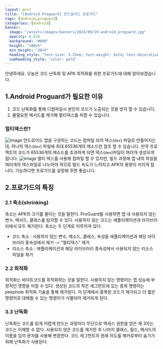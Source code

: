 ```yaml
---
layout: post
title: "[Android Proguard] 안드로이드 프로가드"
tags: [android,proguard]
categories: [android]
banner:
  image: "/assets/images/banners/2024/09/19-android_proguard.jpg"
  opacity: 0.618
  background: "#000"
  height: "100vh"
  min_height: "38vh"
  heading_style: "font-size: 3.25em; font-weight: bold; text-decoration: underline"
  subheading_style: "color: gold"
---
```



안녕하세요.
오늘은 코드 난독화 및 APK 최적화를 위한 프로가드에 대해 알아보겠습니다.

## 1.Android Proguard가 필요한 이유
1. 코드 난독화를 통해 디컴파일시 본인의 코드가 노출되는 것을 방지 할 수 있습니다.
2. 불필요한 메서드를 제거해 멀티덱스를 피할 수 있습니다.


### 멀티덱스란?
![image](https://github.com/user-attachments/assets/aa812441-36a5-44b1-a668-0d652171ec16)
안드로이드 앱을 구성하는 코드는 컴파일 되어 덱스(`dex`) 파일로 만들어지는데, 하나의 덱스(`dex`) 파일에 최대 65536개의 메소드만 참조 할 수 있습니다.
만약 프로젝트의 코드가 65536개의 메소드를 초과하게 되면 덱스(`dex`)파일이 여러개 생성되게 됩니다.
![image](https://github.com/user-attachments/assets/da010fb7-b663-4f3d-90d2-a27bb5dd20b8)
멀티 덱스를 사용해 컴파일 할 수 있지만, 빌드 과정에 앱 내의 파일을 여러개의 덱스파일로 나누어야 하므로 빌드 속도가 느려지고 APK의 용량이 커지게 됩니다.
가능하다면 프로가드를 설정해 주면 좋습니다.

## 2.프로가드의 특징
### 2.1 축소(shrinking)
축소는 APK의 크기를 줄이는 것을 말한다. ProGuard를 사용하면 앱 내 사용되지 않는 변수, 메서드, 클래스를 탐지할 수 있다. 
사용하지 않는 코드는 애플리케이션과 라이브러리에서 모두 제거된다. 축소는 두 단계로 이루어져 있다.
- 코드 축소 : 사용하지 않는 변수, 메소드, 클래스, 속성을 애플리케이션과 해당 라이브러리 종속성에서 제거 -> "멀티덱스" 제거
-  리소스 축소 : 애플리케이션과 해당 라이브러리 종속성에서 사용되지 않는 리소스 파일을 제거

### 2.2 최적화
최적화는 바이트코드를 최적화하는 것을 말한다. 사용하지 않는 명령어는 앱 성능에 부정적인 영향을 미칠 수 있다. 
생성된 코드의 작은 세그먼트에 있는 중복 명령어는 peephole 최적화 기술을 통해 제거된다. 
이 단계에서 중복된 코드가 제거되고 더 짧은 명령어로 대체될 수 있는 명령어가 식별되어 제거되게 된다.

### 3.3 난독화

난독화는 코드를 읽게 어렵게 만드는 과정이다 무단으로 액세스 권한을 얻은 제 3자는 코드는 이해할 수 없다. 사용되지 않은 코드를 제거한 후 나머지 클래스, 필드, 메서드의 이름을 임의 문자를 사용해 변경한다. 코드 세그먼트의 원래 의도를 해커로부터 숨기기 위해 난독화가 사용된다.

              